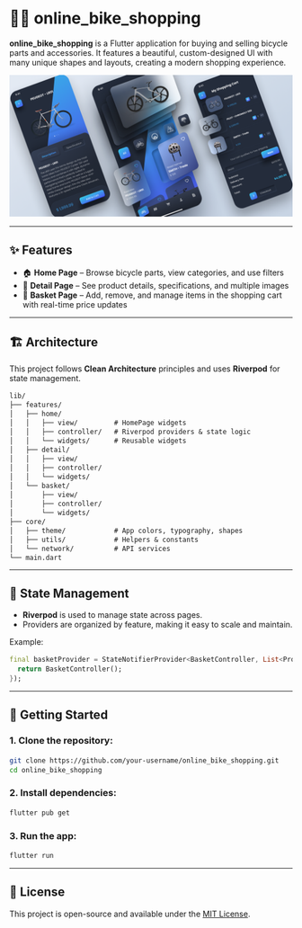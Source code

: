 # 🚴‍♂️ online\_bike\_shopping

**online\_bike\_shopping** is a Flutter application for buying and selling bicycle parts and accessories. It features a beautiful, custom-designed UI with many unique shapes and layouts, creating a modern shopping experience.

![App Screenshot](assets/images/screenshot.png)

---

## ✨ Features

* 🏠 **Home Page** – Browse bicycle parts, view categories, and use filters
* 📄 **Detail Page** – See product details, specifications, and multiple images
* 🛒 **Basket Page** – Add, remove, and manage items in the shopping cart with real-time price updates

---

## 🏗 Architecture

This project follows **Clean Architecture** principles and uses **Riverpod** for state management.

```
lib/
├── features/
│   ├── home/
│   │   ├── view/         # HomePage widgets
│   │   ├── controller/   # Riverpod providers & state logic
│   │   └── widgets/      # Reusable widgets
│   ├── detail/
│   │   ├── view/
│   │   ├── controller/
│   │   └── widgets/
│   └── basket/
│       ├── view/
│       ├── controller/
│       └── widgets/
├── core/
│   ├── theme/            # App colors, typography, shapes
│   ├── utils/            # Helpers & constants
│   └── network/          # API services
└── main.dart
```

---

## 🧩 State Management

* **Riverpod** is used to manage state across pages.
* Providers are organized by feature, making it easy to scale and maintain.

Example:

```dart
final basketProvider = StateNotifierProvider<BasketController, List<Product>>((ref) {
  return BasketController();
});
```

---

## 🚀 Getting Started

### 1. Clone the repository:

```bash
git clone https://github.com/your-username/online_bike_shopping.git
cd online_bike_shopping
```

### 2. Install dependencies:

```bash
flutter pub get
```

### 3. Run the app:

```bash
flutter run
```

---

## 📄 License

This project is open-source and available under the [MIT License](LICENSE).
